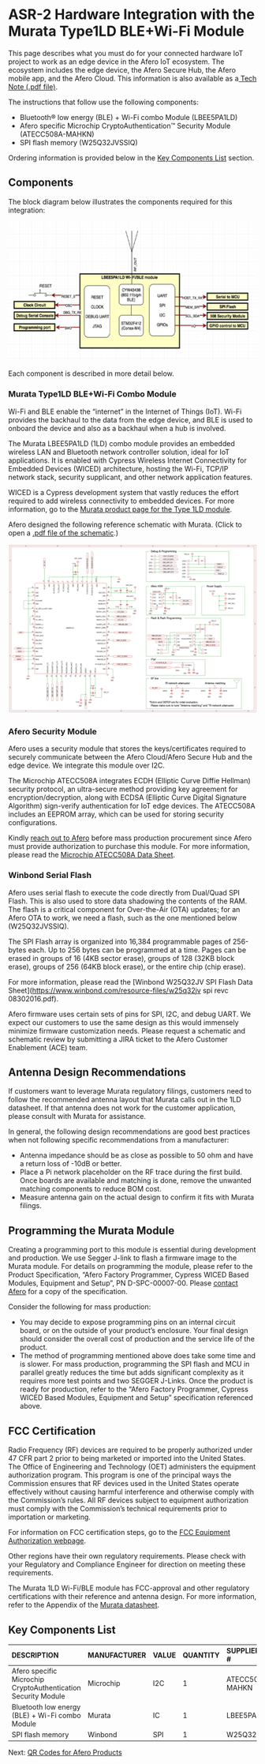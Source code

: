 # ASR-2 Hardware Integration with the Murata Type1LD BLE+Wi-Fi Module

This page describes what you must do for your connected hardware IoT project to work as an edge device in the Afero IoT ecosystem. The ecosystem includes the edge device, the Afero Secure Hub, the Afero mobile app, and the Afero Cloud. This information is also available as a[ Tech Note (.pdf file)](/static/custom/files/TechNote-Integrate-MurataWiFiBLE-Afero.pdf).

The instructions that follow use the following components:

- Bluetooth® low energy (BLE) + Wi-Fi combo Module (LBEE5PA1LD)
- Afero specific Microchip CryptoAuthentication™ Security Module (ATECC508A-MAHKN)
- SPI flash memory (W25Q32JVSSIQ)

Ordering information is provided below in the [Key Components List](/ASR2HWInt#key-comps) section.

## Components

The block diagram below illustrates the components required for this integration:

![img](img/Murata-Components-BlockDiag.jpg)

Each component is described in more detail below.

### Murata Type1LD BLE+Wi-Fi Combo Module

Wi-Fi and BLE enable the “internet” in the Internet of Things (IoT). Wi-Fi provides the backhaul to the data from the edge device, and BLE is used to onboard the device and also as a backhaul when a hub is involved.

The Murata LBEE5PA1LD (1LD) combo module provides an embedded wireless LAN and Bluetooth network controller solution, ideal for IoT applications. It is enabled with Cypress Wireless Internet Connectivity for Embedded Devices (WICED) architecture, hosting the Wi-Fi, TCP/IP network stack, security supplicant, and other network application features.

WICED is a Cypress development system that vastly reduces the effort required to add wireless connectivity to embedded devices. For more information, go to the [Murata product page for the Type 1LD module](https://wireless.murata.com/products/rf-modules-1/wi-fi-bluetooth/type1ld.html).

Afero designed the following reference schematic with Murata. (Click to open a [.pdf file of the schematic](/static/custom/files/1LD_Afero_20181023.pdf).)

![img](img/1LD_Afero_20181023.png)

### Afero Security Module

Afero uses a security module that stores the keys/certificates required to securely communicate between the Afero Cloud/Afero Secure Hub and the edge device. We integrate this module over I2C.

The Microchip ATECC508A integrates ECDH (Elliptic Curve Diffie Hellman) security protocol, an ultra-secure method providing key agreement for encryption/decryption, along with ECDSA (Elliptic Curve Digital Signature Algorithm) sign-verify authentication for IoT edge devices. The ATECC508A includes an EEPROM array, which can be used for storing security configurations.

Kindly [reach out to Afero](https://www.afero.io/html/home/contact-afero.html) before mass production procurement since Afero must provide authorization to purchase this module. For more information, please read the [Microchip ATECC508A Data Sheet](http://ww1.microchip.com/downloads/en/DeviceDoc/20005928A.pdf).

### Winbond Serial Flash

Afero uses serial flash to execute the code directly from Dual/Quad SPI Flash. This is also used to store data shadowing the contents of the RAM. The flash is a critical component for Over-the-Air (OTA) updates; for an Afero OTA to work, we need a flash, such as the one mentioned below (W25Q32JVSSIQ).

The SPI Flash array is organized into 16,384 programmable pages of 256-bytes each. Up to 256 bytes can be programmed at a time. Pages can be erased in groups of 16 (4KB sector erase), groups of 128 (32KB block erase), groups of 256 (64KB block erase), or the entire chip (chip erase).

For more information, please read the [Winbond W25Q32JV SPI Flash Data Sheet](https://www.winbond.com/resource-files/w25q32jv spi revc 08302016.pdf).

Afero firmware uses certain sets of pins for SPI, I2C, and debug UART. We expect our customers to use the same design as this would immensely minimize firmware customization needs. Please request a schematic and schematic review by submitting a JIRA ticket to the Afero Customer Enablement (ACE) team.



## Antenna Design Recommendations

If customers want to leverage Murata regulatory filings, customers need to follow the recommended antenna layout that Murata calls out in the 1LD datasheet. If that antenna does not work for the customer application, please consult with Murata for assistance.

In general, the following design recommendations are good best practices when not following specific recommendations from a manufacturer:

- Antenna impedance should be as close as possible to 50 ohm and have a return loss of -10dB or better.
- Place a Pi network placeholder on the RF trace during the first build. Once boards are available and matching is done, remove the unwanted matching components to reduce BOM cost.
- Measure antenna gain on the actual design to confirm it fits with Murata filings.

## Programming the Murata Module

Creating a programming port to this module is essential during development and production. We use Segger J-link to flash a firmware image to the Murata module. For details on programming the module, please refer to the Product Specification, “Afero Factory Programmer, Cypress WICED Based Modules, Equipment and Setup”, PN D-SPC-00007-00. Please [contact Afero](https://www.afero.io/html/home/contact-afero.html) for a copy of the specification.

Consider the following for mass production:

- You may decide to expose programming pins on an internal circuit board, or on the outside of your product’s enclosure. Your final design should consider the overall cost of production and the service life of the product.
- The method of programming mentioned above does take some time and is slower. For mass production, programming the SPI flash and MCU in parallel greatly reduces the time but adds significant complexity as it requires more test points and two SEGGER J-Links. Once the product is ready for production, refer to the “Afero Factory Programmer, Cypress WICED Based Modules, Equipment and Setup” specification referenced above.

## FCC Certification

Radio Frequency (RF) devices are required to be properly authorized under 47 CFR part 2 prior to being marketed or imported into the United States. The Office of Engineering and Technology (OET) administers the equipment authorization program. This program is one of the principal ways the Commission ensures that RF devices used in the United States operate effectively without causing harmful interference and otherwise comply with the Commission’s rules. All RF devices subject to equipment authorization must comply with the Commission’s technical requirements prior to importation or marketing.

For information on FCC certification steps, go to the [FCC Equipment Authorization webpage](https://www.fcc.gov/engineering-technology/laboratory-division/general/equipment-authorization).

Other regions have their own regulatory requirements. Please check with your Regulatory and Compliance Engineer for direction on meeting these requirements.

The Murata 1LD Wi-Fi/BLE module has FCC-approval and other regulatory certifications with their reference and antenna design. For more information, refer to the Appendix of the [Murata datasheet](https://wireless.murata.com/datasheet?/RFM/data/type1ld.pdf).

## Key Components List

| DESCRIPTION                                                  | MANUFACTURER | VALUE | QUANTITY | SUPPLIER PART # | SUPPLIER INFO                                                |
| :----------------------------------------------------------- | :----------- | :---- | :------- | :-------------- | :----------------------------------------------------------- |
| Afero specific Microchip CryptoAuthentication Security Module | Microchip    | I2C   | 1        | ATECC508A-MAHKN | [Afero](https://www.afero.io/html/home/contact-afero.html)   |
| Bluetooth low energy (BLE) + Wi-Fi combo Module              | Murata       | IC    | 1        | LBEE5PA1LD      | [Digi-Key](https://www.digikey.com/catalog/en/partgroup/lbee5pa1ld/89234) |
| SPI flash memory                                             | Winbond      | SPI   | 1        | W25Q32JVSSIQ    | [Digi-Key](https://www.digikey.com/product-detail/en/winbond-electronics/W25Q32JVSSIQ-TR/W25Q32JVSSIQCT-ND/7393546) |

 Next: [QR Codes for Afero Products](/QRCodes)